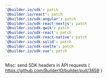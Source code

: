 ```yaml
---
'@builder.io/sdk': patch
'@builder.io/react': patch
'@builder.io/sdk-angular': patch
'@builder.io/sdk-react-nextjs': patch
'@builder.io/sdk-qwik': patch
'@builder.io/sdk-react': patch
'@builder.io/sdk-react-native': patch
'@builder.io/sdk-solid': patch
'@builder.io/sdk-svelte': patch
'@builder.io/sdk-vue': patch
---
```


Misc: send SDK headers in API requests ( https://github.com/BuilderIO/builder/pull/3659 )
